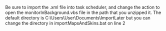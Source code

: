 Be sure to import the .xml file into task scheduler, and change the action to open the monitorInBackground.vbs file in the path that you unzipped it.
The default directory is C:\Users\User\Documents\ImportLater but you can change the directory in importMapsAndSkins.bat on line 2
